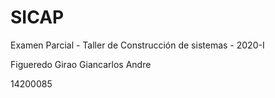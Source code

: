 # SICAP
Examen Parcial - Taller de Construcción de sistemas - 2020-I

Figueredo Girao Giancarlos Andre

14200085
